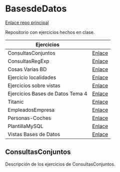 # BasesdeDatos

[Enlace repo principal](https://github.com/MateoCarballo/Principal)

Repositorio con ejercicios hechos en clase.


| Ejercicios                |                                      |
|---------------------------|--------------------------------------|
| ConsultasConjuntos        | [Enlace](./ConsultasConjuntos/)       |
| ConsultasRegExp           | [Enlace](./Consultas-regexp--like/)   |
| Cosas Varias BD           | [Enlace](#Cosas-Varias-BD)            |
| Ejercicio localidades     | [Enlace](#Ejercicio-localidades-provincias-comunidades) |
| Ejercicios sobre vistas   | [Enlace](#Ejercicios-sobre-vistas)    |
| Ejercicios Bases de Datos Tema 4 | [Enlace](#Ejercicios-Bases-de-Datos-Tema-4) |
| Titanic                   | [Enlace](#EjercicioTitanic)           |
| EmpleadosEmpresa          | [Enlace](#EmpleadosEmpresa)           |
| Personas-Coches           | [Enlace](#Personas-Coches)            |
| PlantillaMySQL            | [Enlace](#PlantillaMySQL)             |
| Vistas Bases de Datos      | [Enlace](#Vistas-Bases-de-Datos)      |


## ConsultasConjuntos

Descripción de los ejercicios de ConsultasConjuntos.

<!--TODO 
Dividir el repo por trimestres
>
